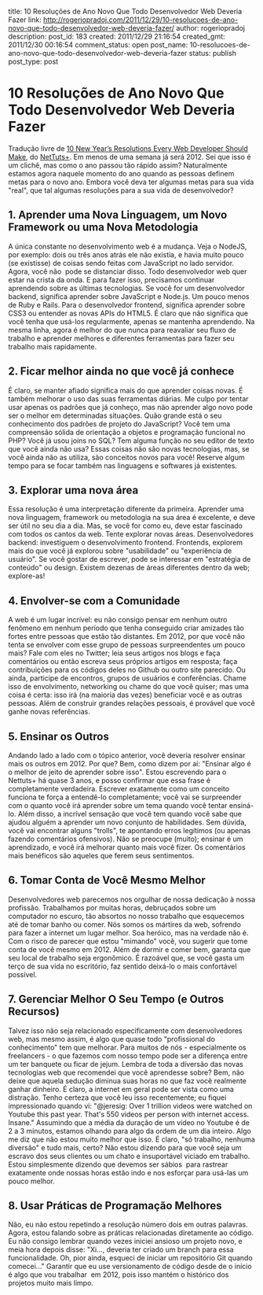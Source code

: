 title: 10 Resoluções de Ano Novo Que Todo Desenvolvedor Web Deveria Fazer
link: http://rogeriopradoj.com/2011/12/29/10-resolucoes-de-ano-novo-que-todo-desenvolvedor-web-deveria-fazer/
author: rogeriopradoj
description: 
post_id: 183
created: 2011/12/29 21:16:54
created_gmt: 2011/12/30 00:16:54
comment_status: open
post_name: 10-resolucoes-de-ano-novo-que-todo-desenvolvedor-web-deveria-fazer
status: publish
post_type: post

# 10 Resoluções de Ano Novo Que Todo Desenvolvedor Web Deveria Fazer

Tradução livre de [10 New Year’s Resolutions Every Web Developer Should Make](http://net.tutsplus.com/articles/general/ten-new-years-resolutions-every-web-developer-should-make/), do [NetTuts+](http://net.tutsplus.com/). Em menos de uma semana já será 2012. Sei que isso é um clichê, mas como o ano passou tão rápido assim? Naturalmente estamos agora naquele momento do ano quando as pessoas definem metas para o novo ano. Embora você deva ter algumas metas para sua vida "real", que tal algumas resoluções para a sua vida de desenvolvedor? 

## 1\. Aprender uma Nova Linguagem, um Novo Framework ou uma Nova Metodologia

A única constante no desenvolvimento web é a mudança. Veja o NodeJS, por exemplo: dois ou três anos atrás ele não existia, e havia muito pouco (se existisse) de coisas sendo feitas com JavaScript no lado servidor. Agora, você não  pode se distanciar disso. Todo desenvolvedor web quer estar na crista da onda. E para fazer isso, precisamos continuar aprendendo sobre as últimas tecnologias. Se você for um desenvolvedor backend, significa aprender sobre JavaScript e Node.js. Um pouco menos de Ruby e Rails. Para o desenvolvedor frontend, significa aprender sobre CSS3 ou entender as novas APIs do HTML5. É claro que não significa que você tenha que usá-los regularmente, apenas se mantenha aprendendo. Na mesma linha, agora é melhor do que nunca para reavaliar seu fluxo de trabalho e aprender melhores e diferentes ferramentas para fazer seu trabalho mais rapidamente. 

## 2\. Ficar melhor ainda no que você já conhece

É claro, se manter afiado significa mais do que aprender coisas novas. É também melhorar o uso das suas ferramentas diárias. Me culpo por tentar usar apenas os padrões que já conheço, mas não aprender algo novo pode ser o melhor em determinadas situações. Quão grande está o seu conhecimento dos padrões de projeto do JavaScript? Você tem uma compreensão sólida de orientação a objetos e programação funcional no PHP? Você já usou joins no SQL? Tem alguma função no seu editor de texto que você ainda não usa? Essas coisas não são novas tecnologias, mas, se você ainda não as utiliza, são conceitos novos para você! Reserve algum tempo para se focar também nas linguagens e softwares já existentes. 

## 3\. Explorar uma nova área

Essa resolução é uma interpretação diferente da primeira. Aprender uma nova linguagem, framework ou metodologia na sua área é excelente, e deve ser útil no seu dia a dia. Mas, se você for como eu, deve estar fascinado com todos os cantos da web. Tente explorar novas áreas. Desenvolvedores backend: investiguem o desenvolvimento frontend. Frontends, explorem mais do que você já explorou sobre "usabilidade" ou "experiência de usuário". Se você gostar de escrever, pode se interessar em "estratégia de conteúdo" ou design. Existem dezenas de áreas diferentes dentro da web; explore-as! 

## 4\. Envolver-se com a Comunidade

A web é um lugar incrível: eu não consigo pensar em nenhum outro fenômeno em nenhum período que tenha conseguido criar amizades tão fortes entre pessoas que estão tão distantes. Em 2012, por que você não tenta se envolver com esse grupo de pessoas surpreendentes um pouco mais? Fale com eles no Twitter; leia seus artigos nos blogs e faça comentários ou então escreva seus próprios artigos em resposta; faça contribuições para os códigos deles no Github ou outro site parecido. Ou ainda, participe de encontros, grupos de usuários e conferências. Chame isso de envolvimento, networking ou chame do que você quiser; mas uma coisa é certa: isso irá (na maioria das vezes) beneficiar você e as outras pessoas. Além de construir grandes relações pessoais, é provável que você ganhe novas referências. 

## 5\. Ensinar os Outros

Andando lado a lado com o tópico anterior, você deveria resolver ensinar mais os outros em 2012. Por que? Bem, como dizem por aí: "Ensinar algo é o melhor de jeito de aprender sobre isso". Estou escrevendo para o Nettuts+ há quase 3 anos, e posso confirmar que essa frase é completamente verdadeira. Escrever exatamente como um conceito funciona te força a entendê-lo completamente; você vai se surpreender com o quanto você irá aprender sobre um tema quando você tentar ensiná-lo. Além disso, a incrível sensação que você tem quando você sabe que ajudou alguém a aprender um novo conjunto de habilidades. Sem dúvida, você vai encontrar alguns "trolls", te apontando erros legítimos (ou apenas fazendo comentários ofensivos). Não se preocupe (muito); ensinar é um aprendizado, e você irá melhorar quanto mais você fizer. Os comentários mais benéficos são aqueles que ferem seus sentimentos. 

## 6\. Tomar Conta de Você Mesmo Melhor

Desenvolvedores web parecemos nos orgulhar de nossa dedicação à nossa profissão. Trabalhamos por muitas horas, debruçados sobre um computador no escuro, tão absortos no nosso trabalho que esquecemos até de tomar banho ou comer. Nós somos os mártires da web, sofrendo para fazer a internet um lugar melhor. Soa heróico, mas na verdade não é. Com o risco de parecer que estou "mimando" você, vou sugerir que tome conta de você mesmo em 2012. Além de dormir e comer bem, garanta que seu local de trabalho seja ergonômico. É razoável que, se você gasta um terço de sua vida no escritório, faz sentido deixá-lo o mais confortável possível. 

## 7\. Gerenciar Melhor O Seu Tempo (e Outros Recursos)

Talvez isso não seja relacionado especificamente com desenvolvedores web, mas mesmo assim, é algo que quase todo "profissional do conhecimento" tem que melhorar. Para muitos de nós - especialmente os freelancers - o que fazemos com nosso tempo pode ser a diferença entre um ter banquete ou ficar de jejum. Lembra de toda a diversão das novas tecnologias web que recomendei que você aprendesse sobre? Bem, não deixe que aquela sedução diminua suas horas no que faz você realmente ganhar dinheiro. É claro, a internet em geral pode ser vista como uma distração. Tenho certeza que você leu isso recentemente; eu fiquei impressionado quando vi: "@jeresig: Over 1 trillion videos were watched on Youtube this past year. That's 550 videos per person with internet access. Insane." Assumindo que a média da duração de um vídeo no Youtube é de 2 a 3 minutos, estamos olhando para algo da ordem de um dia inteiro. Algo me diz que não estou muito melhor que isso. É claro, "só trabalho, nenhuma diversão" e tudo mais, certo? Não estou dizendo para que você seja um escravo dos seus clientes ou um chato e insuportável viciado em trabalho. Estou simplesmente dizendo que devemos ser sábios  para rastrear exatamente onde nossas horas estão indo e nos esforçar para usá-las um pouco melhor. 

## 8\. Usar Práticas de Programação Melhores

Não, eu não estou repetindo a resolução número dois em outras palavras. Agora, estou falando sobre as práticas relacionadas diretamente ao código. Eu não consigo lembrar quando vezes iniciei ansioso um projeto novo, e meia hora depois disse: "Xi..., deveria ter criado um branch para essa funcionalidade. Oh, pior ainda, esqueci de iniciar um repositório Git quando comecei..." Garantir que eu use versionamento de código desde de o início é algo que vou trabalhar  em 2012, pois isso mantém o histórico dos projetos muito mais limpo.